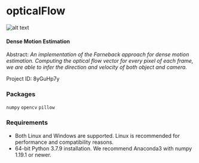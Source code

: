 # opticalFlow

![alt text](https://drive.google.com/file/d/1pTNeYEaVjif0wbAQUe3VqRbgotZ3ZrlC/view?usp=sharing)

#### Dense Motion Estimation
Abstract: *An implementation of the Farneback approach for dense motion estimation. Computing the optical flow vector for every pixel of each frame, we are able to infer the direction and velocity of both object and camera.*

Project ID: 8yGuHp7y

### Packages

`numpy` `opencv` `pillow`

### Requirements

- Both Linux and Windows are supported. Linux is recommended for performance and compatibility reasons.
- 64-bit Python 3.7.9 installation. We recommend Anaconda3 with numpy 1.19.1 or newer.
